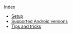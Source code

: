 Index
* [Setup](setup.md)
* [Supported Android versions](android_versions.md)
* [Tips and tricks](tips_and_tricks.md)

